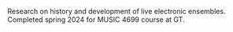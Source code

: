 Research on history and development of live electronic ensembles. Completed spring 2024 for MUSIC 4699 course at GT.
